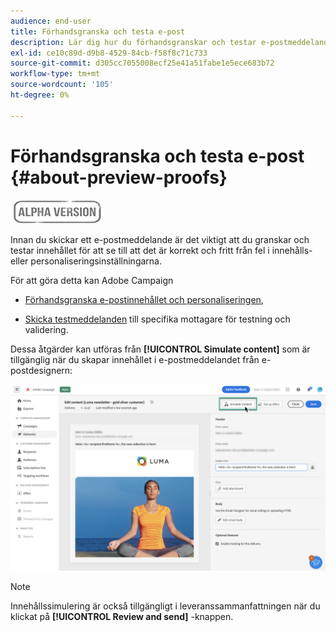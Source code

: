 ```yaml
---
audience: end-user
title: Förhandsgranska och testa e-post
description: Lär dig hur du förhandsgranskar och testar e-postmeddelanden
exl-id: ce10c89d-d9b8-4529-84cb-f58f8c71c733
source-git-commit: d305cc7055008ecf25e41a51fabe1e5ece683b72
workflow-type: tm+mt
source-wordcount: '105'
ht-degree: 0%

---
```


# Förhandsgranska och testa e-post {#about-preview-proofs}

![](../assets/do-not-localize/badge.png)

Innan du skickar ett e-postmeddelande är det viktigt att du granskar och testar innehållet för att se till att det är korrekt och fritt från fel i innehålls- eller personaliseringsinställningarna.

För att göra detta kan Adobe Campaign

* [Förhandsgranska e-postinnehållet och personaliseringen](#preview),

<!--* [Check the email rendering](#rendering) in popular desktop, mobile and web-based clients,-->
* [Skicka testmeddelanden](#send-proofs) till specifika mottagare för testning och validering.

Dessa åtgärder kan utföras från **[!UICONTROL Simulate content]** som är tillgänglig när du skapar innehållet i e-postmeddelandet från e-postdesignern:

![](assets/simulate.png)

>[!NOTE]
>
>Innehållssimulering är också tillgängligt i leveranssammanfattningen när du klickat på **[!UICONTROL Review and send]** -knappen.
